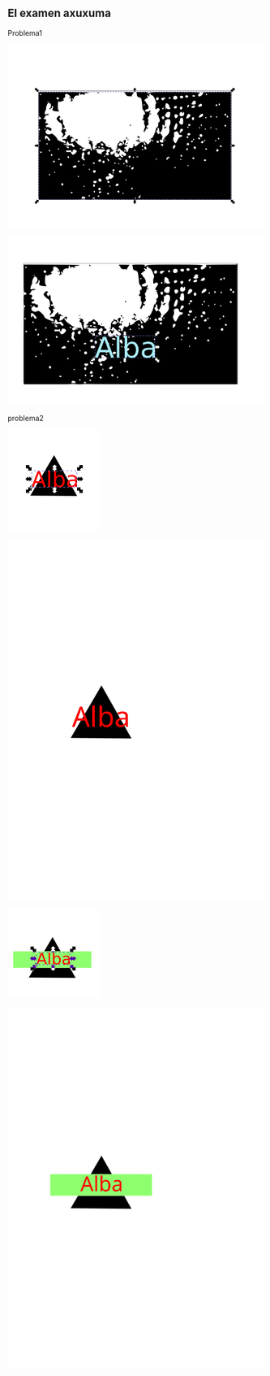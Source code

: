 ## El examen axuxuma

Problema1

![](https://github.com/Albitah24/Soldadura-y-diseno-UwU/blob/main/Captura%20de%20pantalla%20de%202021-04-23%2012-16-49.png)

![](https://github.com/Albitah24/Soldadura-y-diseno-UwU/blob/main/Examen%20.png)

problema2

![](https://github.com/Albitah24/Soldadura-y-diseno-UwU/blob/main/Captura%20de%20pantalla%20de%202021-04-23%2012-42-53.png)

![](https://github.com/Albitah24/Soldadura-y-diseno-UwU/blob/main/Triangulo%20name.svg)

![](https://github.com/Albitah24/Soldadura-y-diseno-UwU/blob/main/Captura%20de%20pantalla%20de%202021-04-23%2012-47-07.png)

![](https://github.com/Albitah24/Soldadura-y-diseno-UwU/blob/main/Triangulo%20name%20y%20rectangulo.svg)
